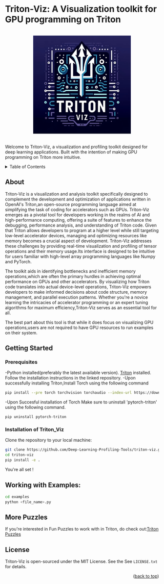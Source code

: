 # Triton-Viz: A Visualization toolkit for GPU programming on Triton

<!-- PROJECT LOGO -->
<br />
<div align="center">
    <img src="Logo.jpg" alt="Logo" width="320" height="320">
</div>
<br/>
  
Welcome to Triton-Viz, a visualization and profiling toolkit designed for deep learning applications. Built with the intention of making GPU programming on Triton more intuitive.
<!-- TABLE OF CONTENTS -->
<details>
  <summary>Table of Contents</summary>
  <ol>
    <li>
      <a href="#about-the-project">About</a>
    <li>
      <a href="#getting-started">Getting Started</a>
      <ul>
        <li><a href="#prerequisites">Prerequisites</a></li>
        <li><a href="#installation of triton_viz">Installation of Triton_Viz</a></li>
      </ul>
    <li>
      <a href="#working with Examples">Working with Examples</a>
    <ul>
        <li><a href="#More puzzles">More Puzzles</a></li>
      </ul>
    </li>
    <li><a href="#license">License</a></li>
  </ol>
</details>

## About

Triton-Viz is a visualization and analysis toolkit specifically designed to complement the development and optimization of applications written in OpenAI's Triton,an open-source programming language aimed at simplifying the task of coding for accelerators such as GPUs.
Triton-Viz emerges as a pivotal tool for developers working in the realms of AI and high-performance computing, offering a suite of features to enhance the debugging, performance analysis, and understanding of Triton code.
Given that Triton allows developers to program at a higher level while still targeting low-level accelerator devices, managing and optimizing resources like memory becomes a crucial aspect of development. 
Triton-Viz addresses these challenges by providing real-time visualization and profiling of tensor operations and their memory usage.Its interface is designed to be intuitive for users familiar with high-level array programming languages like Numpy and PyTorch.

The toolkit aids in identifying bottlenecks and inefficient memory operations,which are often the primary hurdles in achieving optimal performance on GPUs and other accelerators. 
By visualizing how Triton code translates into actual device-level operations, Triton-Viz empowers developers to make informed decisions about code structure, memory management, and parallel execution patterns. 
Whether you're a novice learning the intricacies of accelerator programming or an expert tuning algorithms for maximum efficiency,Triton-Viz serves as an essential tool for all. 

The best part about this tool is that while it does focus on visualizing GPU operations,users are not required to have GPU resources to run examples on their system.

## Getting Started

### Prerequisites
-Python installed(preferably the latest available version).
[Triton](https://github.com/openai/triton/blob/main/README.md) installed. Follow the installation instructions in the linked repository.
-Upon successfully installing Triton,Install Torch using the following command
```sh
pip install --pre torch torchvision torchaudio --index-url https://download.pytorch.org/whl/nightly/cu121
```
-Upon Succesful installation of Torch Make sure to uninstall 'pytorch-triton' using the following command.
```sh
pip uninstall pytorch-triton
```
### Installation of Triton_Viz
Clone the repository to your local machine:
```sh
git clone https://github.com/Deep-Learning-Profiling-Tools/triton-viz.git
cd triton-viz
pip install -e .
```
You're all set !

## Working with Examples:

```sh
cd examples 
python <file_name>.py
```
## More Puzzles
If you're interested in Fun Puzzles to work with in Triton, do check out:[Triton Puzzles](https://github.com/srush/Triton-Puzzles)

## License
Triton-Viz is open-sourced under the MIT License. See the See `LICENSE.txt` for details.
<p align="right">(<a href="#readme-top">back to top</a>)</p>

